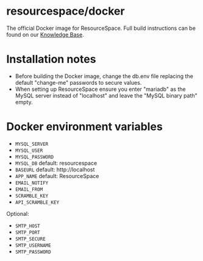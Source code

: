 # resourcespace/docker
The official Docker image for ResourceSpace. Full build instructions can be found on our [Knowledge Base](https://www.resourcespace.com/knowledge-base/systemadmin/install_docker).

# Installation notes
* Before building the Docker image, change the db.env file replacing the default "change-me" passwords to secure values.
* When setting up ResourceSpace ensure you enter "mariadb" as the MySQL server instead of "localhost" and leave the "MySQL binary path" empty.

# Docker environment variables
* `MYSQL_SERVER`
* `MYSQL_USER`
* `MYSQL_PASSWORD`
* `MYSQL_DB` default: resourcespace
* `BASEURL` default: http://localhost
* `APP_NAME` default: ResourceSpace
* `EMAIL_NOTIFY`
* `EMAIL_FROM`
* `SCRAMBLE_KEY`
* `API_SCRAMBLE_KEY`

Optional:
* `SMTP_HOST`
* `SMTP_PORT`
* `SMTP_SECURE`
* `SMTP_USERNAME`
* `SMTP_PASSWORD`
